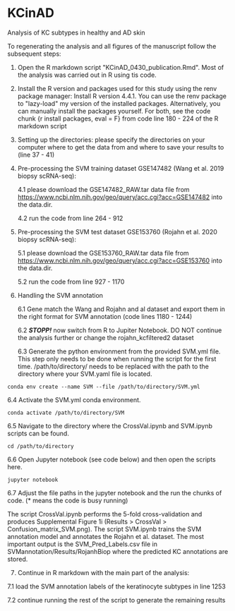 # KCinAD
 Analysis of KC subtypes in healthy and AD skin 

To regenerating the analysis and all figures of the manuscript follow the subsequent steps:
1. Open the R markdown script "KCinAD_0430_publication.Rmd". Most of the analysis was carried out in R using tis code. 
2. Install the R version and packages used for this study using the renv package manager: Install R version 4.4.1. You can use the renv package to "lazy-load" my version of the installed packages. Alternatively, you can manually install the packages yourself. For both, see the code chunk {r install packages, eval = F} from code line 180 - 224 of the R markdown script 
3. Setting up the directories: please specify the directories on your computer where to get the data from and where to save your results to (line 37 - 41)
4. Pre-processing the SVM training dataset GSE147482 (Wang et al. 2019 biopsy scRNA-seq):

   4.1 please download the GSE147482_RAW.tar data file from https://www.ncbi.nlm.nih.gov/geo/query/acc.cgi?acc=GSE147482 into the data.dir.
   
   4.2 run the code from line 264 - 912
6. Pre-processing the SVM test dataset GSE153760 (Rojahn et al. 2020 biopsy scRNA-seq):
   
   5.1 please download the GSE153760_RAW.tar data file from https://www.ncbi.nlm.nih.gov/geo/query/acc.cgi?acc=GSE153760 into the data.dir.
   
   5.2 run the code from line 927 - 1170
8. Handling the SVM annotation

   6.1 Gene match the Wang and Rojahn and al dataset and export them in the right format for SVM annotation (code lines 1180 - 1244)

   6.2 ***STOPP!*** now switch from R to Jupiter Notebook. DO NOT continue the analysis further or change the rojahn_kcfiltered2 dataset
   
   6.3 Generate the python environment from the provided SVM.yml file. This step only needs to be done when running the script for the first time. /path/to/directory/ needs to be replaced with the path to the directory where your SVM.yaml file is located.  
```
conda env create --name SVM --file /path/to/directory/SVM.yml
```
   
  6.4 Activate the SVM.yml conda environment.
```
conda activate /path/to/directory/SVM
```

  6.5 Navigate to the directory where the CrossVal.ipynb and SVM.ipynb scripts can be found. 
```
cd /path/to/directory
```

  6.6 Open Jupyter notebook (see code below) and then open the scripts here. 
   
```
jupyter notebook 
```

   6.7 Adjust the file paths in the jupyter notebook and the run the chunks of code. (* means the code is busy running)

The script CrossVal.ipynb performs the 5-fold cross-validation and produces Supplemental Figure 1i (Results > CrossVal > Confusion_matrix_SVM.png). 
The script SVM.ipynb trains the SVM annotation model and annotates the Rojahn et al. dataset. The most important output is the SVM_Pred_Labels.csv file in SVMannotation/Results/RojanhBiop where the predicted KC annotations are stored. 

7. Continue in R markdown with the main part of the analysis:

  7.1 load the SVM annotation labels of the keratinocyte subtypes in line 1253
  
  7.2 continue running the rest of the script to generate the remaining results  





